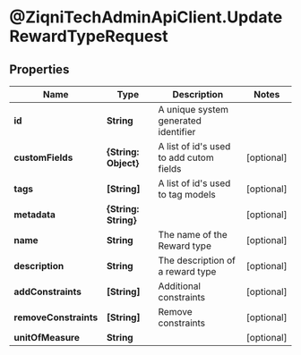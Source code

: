 # @ZiqniTechAdminApiClient.UpdateRewardTypeRequest

## Properties

Name | Type | Description | Notes
------------ | ------------- | ------------- | -------------
**id** | **String** | A unique system generated identifier | 
**customFields** | **{String: Object}** | A list of id&#39;s used to add cutom fields | [optional] 
**tags** | **[String]** | A list of id&#39;s used to tag models | [optional] 
**metadata** | **{String: String}** |  | [optional] 
**name** | **String** | The name of the Reward type | [optional] 
**description** | **String** | The description of a reward type | [optional] 
**addConstraints** | **[String]** | Additional constraints | [optional] 
**removeConstraints** | **[String]** | Remove constraints | [optional] 
**unitOfMeasure** | **String** |  | [optional] 


